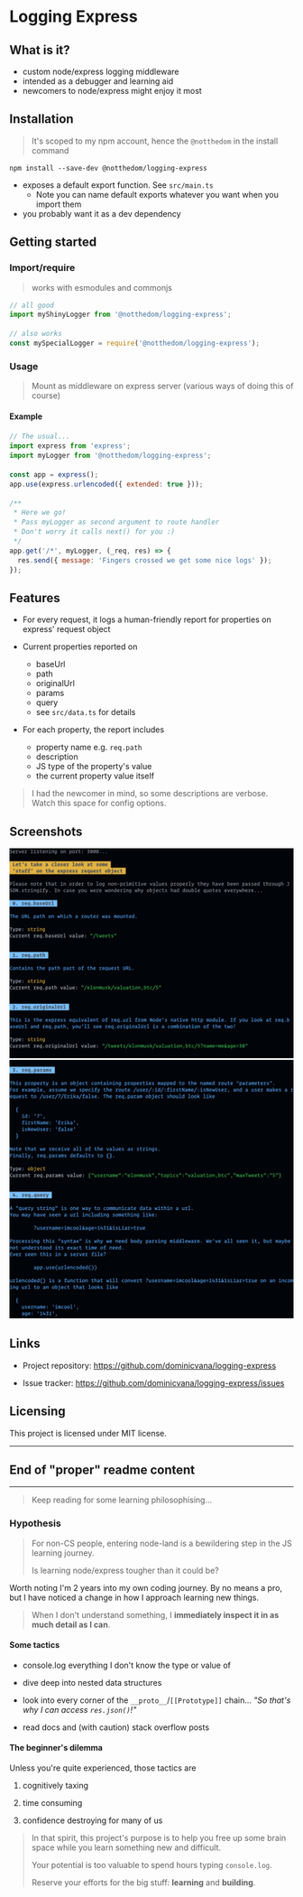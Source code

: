 # Logging Express

## What is it?

- custom node/express logging middleware
- intended as a debugger and learning aid
- newcomers to node/express might enjoy it most

## Installation

> It's scoped to my npm account, hence the `@notthedom` in the install command

```shell
npm install --save-dev @notthedom/logging-express
```

- exposes a default export function. See `src/main.ts`
  - Note you can name default exports whatever you want when you import them
- you probably want it as a dev dependency

## Getting started

### Import/require

> works with esmodules and commonjs

```javascript
// all good
import myShinyLogger from '@notthedom/logging-express';

// also works
const mySpecialLogger = require('@notthedom/logging-express');
```

### Usage

> Mount as middleware on express server (various ways of doing this of course)

#### Example

```javascript
// The usual...
import express from 'express';
import myLogger from '@notthedom/logging-express';

const app = express();
app.use(express.urlencoded({ extended: true }));

/**
 * Here we go!
 * Pass myLogger as second argument to route handler
 * Don't worry it calls next() for you :)
 */
app.get('/*', myLogger, (_req, res) => {
  res.send({ message: 'Fingers crossed we get some nice logs' });
});
```

## Features

- For every request, it logs a human-friendly report for properties on express' request object

- Current properties reported on

  - baseUrl
  - path
  - originalUrl
  - params
  - query
  - see `src/data.ts` for details

- For each property, the report includes

  - property name e.g. `req.path`
  - description
  - JS type of the property's value
  - the current property value itself

> I had the newcomer in mind, so some descriptions are verbose.
> Watch this space for config options.

## Screenshots

![Alt Screenshot 1](./src/assets/screenshot1.png)
![Alt Screenshot 2](./src/assets/screenshot2.png)

## Links

- Project repository: https://github.com/dominicvana/logging-express

- Issue tracker: https://github.com/dominicvana/logging-express/issues

## Licensing

This project is licensed under MIT license.

---

## **End of "proper" readme content**

---

> Keep reading for some learning philosophising...

### Hypothesis

> For non-CS people, entering node-land is a bewildering step in the JS learning journey.
>
> Is learning node/express tougher than it could be?

Worth noting I'm 2 years into my own coding journey. By no means a pro, but I have noticed a change in how I approach learning new things.

> When I don't understand something, I **immediately inspect it in as much detail as I can**.

#### Some tactics

- console.log everything I don't know the type or value of

- dive deep into nested data structures

- look into every corner of the `__proto__`/`[[Prototype]]` chain... _"So that's why I can access `res.json()`!"_

- read docs and (with caution) stack overflow posts

#### The beginner's dilemma

Unless you're quite experienced, those tactics are

1. cognitively taxing

2. time consuming

3. confidence destroying for many of us

> In that spirit, this project's purpose is to help you free up some brain space while you learn something new and difficult.
>
> Your potential is too valuable to spend hours typing `console.log`.
>
> Reserve your efforts for the big stuff: **learning** and **building**.
